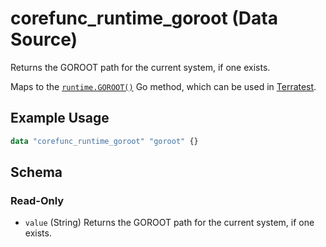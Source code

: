 <!--
---
page_title: "corefunc_runtime_goroot Data Source - corefunc"
subcategory: ""
description: |-
  Returns the GOROOT path for the current system, if one exists.
  Maps to the runtime.GOROOT() https://pkg.go.dev/runtime#GOROOT
  Go method, which can be used in Terratest https://terratest.gruntwork.io.
---
-->

# corefunc_runtime_goroot (Data Source)

Returns the GOROOT path for the current system, if one exists.

Maps to the [`runtime.GOROOT()`](https://pkg.go.dev/runtime#GOROOT)
Go method, which can be used in [Terratest](https://terratest.gruntwork.io).

## Example Usage

```terraform
data "corefunc_runtime_goroot" "goroot" {}
```

<!-- schema generated by tfplugindocs -->
## Schema

### Read-Only

* `value` (String) Returns the GOROOT path for the current system, if one exists.

<!-- Preview the provider docs with the Terraform registry provider docs preview tool: https://registry.terraform.io/tools/doc-preview -->
